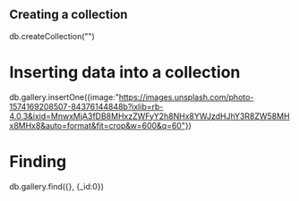 ## Creating a collection
db.createCollection("<collection name>")

# Inserting data into a collection
db.gallery.insertOne({image:"https://images.unsplash.com/photo-1574169208507-84376144848b?ixlib=rb-4.0.3&ixid=MnwxMjA3fDB8MHxzZWFyY2h8NHx8YWJzdHJhY3R8ZW58MHx8MHx8&auto=format&fit=crop&w=600&q=60"})

# Finding 
db.gallery.find({}, {_id:0})

